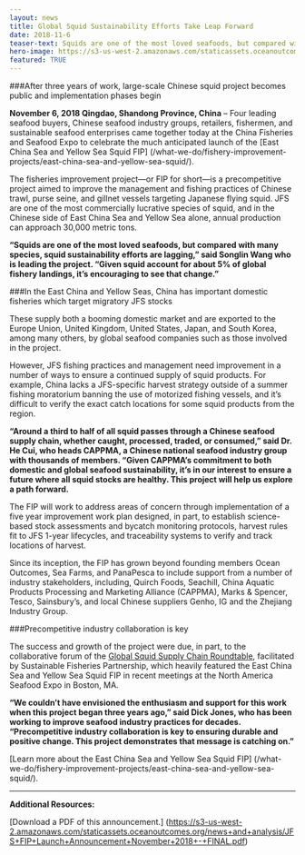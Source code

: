 ```yaml
---
layout: news
title: Global Squid Sustainability Efforts Take Leap Forward
date: 2018-11-6
teaser-text: Squids are one of the most loved seafoods, but compared with many species, squid sustainability efforts are lagging. Given squid account for about 5% of global fishery landings, it’s encouraging to see that change.
hero-image: https://s3-us-west-2.amazonaws.com/staticassets.oceanoutcomes.org/hero+photos/east-china-sea-and-yellow-sea-squid-hero.jpg
featured: TRUE
---
```

###After three years of work, large-scale Chinese squid project becomes public and implementation phases begin

**November 6, 2018 Qingdao, Shandong Province, China** – Four leading seafood buyers, Chinese seafood industry groups, retailers, fishermen, and sustainable seafood enterprises came together today at the China Fisheries and Seafood Expo to celebrate the much anticipated launch of the [East China Sea and Yellow Sea Squid FIP] (/what-we-do/fishery-improvement-projects/east-china-sea-and-yellow-sea-squid/).

The fisheries improvement project—or FIP for short—is a precompetitive project aimed to improve the management and fishing practices of Chinese trawl, purse seine, and gillnet vessels targeting Japanese flying squid. JFS are one of the most commercially lucrative species of squid, and in the Chinese side of East China Sea and Yellow Sea alone, annual production can approach 30,000 metric tons.

**“Squids are one of the most loved seafoods, but compared with many species, squid sustainability efforts are lagging,” said Songlin Wang who is leading the project. “Given squid account for about 5% of global fishery landings, it’s encouraging to see that change.”**

###In the East China and Yellow Seas, China has important domestic fisheries which target migratory JFS stocks

These supply both a booming domestic market and are exported to the Europe Union, United Kingdom, United States, Japan, and South Korea, among many others, by global seafood companies such as those involved in the project. 

However, JFS fishing practices and management need improvement in a number of ways to ensure a continued supply of squid products. For example, China lacks a JFS-specific harvest strategy outside of a summer fishing moratorium banning the use of motorized fishing vessels, and it’s difficult to verify the exact catch locations for some squid products from the region.

**“Around a third to half of all squid passes through a Chinese seafood supply chain, whether caught, processed, traded, or consumed,” said Dr. He Cui, who heads CAPPMA, a Chinese national seafood industry group with thousands of members. “Given CAPPMA’s commitment to both domestic and global seafood sustainability, it’s in our interest to ensure a future where all squid stocks are healthy. This project will help us explore a path forward.**

The FIP will work to address areas of concern through implementation of a five year improvement work plan designed, in part, to establish science-based stock assessments and bycatch monitoring protocols, harvest rules fit to JFS 1-year lifecycles, and traceability systems to verify and track locations of harvest.

Since its inception, the FIP has grown beyond founding members Ocean Outcomes, Sea Farms, and PanaPesca to include support from a number of industry stakeholders, including, Quirch Foods, Seachill, China Aquatic Products Processing and Marketing Alliance (CAPPMA), Marks & Spencer, Tesco, Sainsbury’s, and local Chinese suppliers Genho, IG and the Zhejiang Industry Group.

###Precompetitive industry collaboration is key

The success and growth of the project were due, in part, to the collaborative forum of the <a href="https://www.sustainablefish.org/Programs/Improving-Wild-Fisheries/Seafood-Sectors-Supply-Chain-Roundtables/Squid/Global-Squid-SR" target="_blank">Global Squid Supply Chain Roundtable</a>, facilitated by Sustainable Fisheries Partnership, which heavily featured the East China Sea and Yellow Sea Squid FIP in recent meetings at the North America Seafood Expo in Boston, MA.

**“We couldn’t have envisioned the enthusiasm and support for this work when this project began three years ago,” said Dick Jones, who has been working to improve seafood industry practices for decades. “Precompetitive industry collaboration is key to ensuring durable and positive change. This project demonstrates that message is catching on.”**

[Learn more about the East China Sea and Yellow Sea Squid FIP] (/what-we-do/fishery-improvement-projects/east-china-sea-and-yellow-sea-squid/).

----

**Additional Resources:**

[Download a PDF of this announcement.] (https://s3-us-west-2.amazonaws.com/staticassets.oceanoutcomes.org/news+and+analysis/JFS+FIP+Launch+Announcement+November+2018+-+FINAL.pdf)
